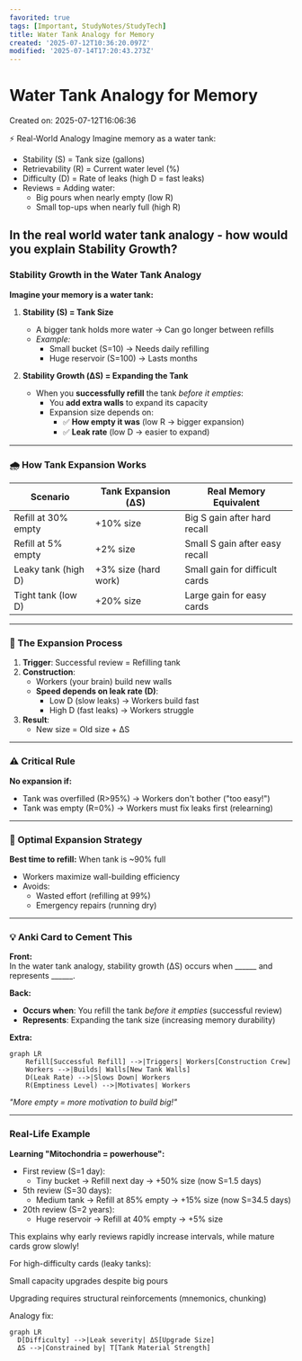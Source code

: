 ```yaml
---
favorited: true
tags: [Important, StudyNotes/StudyTech]
title: Water Tank Analogy for Memory
created: '2025-07-12T10:36:20.097Z'
modified: '2025-07-14T17:20:43.273Z'
---
```


# Water Tank Analogy for Memory
Created on: 2025-07-12T16:06:36

⚡ Real-World Analogy
Imagine memory as a water tank:

- Stability (S) = Tank size (gallons)
- Retrievability (R) = Current water level (%)
- Difficulty (D) = Rate of leaks (high D = fast leaks)
- Reviews = Adding water:
    - Big pours when nearly empty (low R)
    - Small top-ups when nearly full (high R)

## In the real world water tank analogy - how would you explain Stability Growth?

### Stability Growth in the Water Tank Analogy  
**Imagine your memory is a water tank:**  

1. **Stability (S) = Tank Size**  
   - A bigger tank holds more water → Can go longer between refills  
   - *Example:*  
     - Small bucket (S=10) → Needs daily refilling  
     - Huge reservoir (S=100) → Lasts months  

2. **Stability Growth (ΔS) = Expanding the Tank**  
   - When you **successfully refill** the tank *before it empties*:  
     - You **add extra walls** to expand its capacity  
     - Expansion size depends on:  
       - ✅ **How empty it was** (low R → bigger expansion)  
       - ✅ **Leak rate** (low D → easier to expand)  

---

### 🌧️ How Tank Expansion Works  
| Scenario              | Tank Expansion (ΔS) | Real Memory Equivalent        |  
|-----------------------|----------------------|-------------------------------|  
| Refill at 30% empty   | +10% size            | Big S gain after hard recall  |  
| Refill at 5% empty    | +2% size             | Small S gain after easy recall|  
| Leaky tank (high D)   | +3% size (hard work) | Small gain for difficult cards|  
| Tight tank (low D)    | +20% size            | Large gain for easy cards     |  

---

### 🔧 The Expansion Process  
1. **Trigger**: Successful review = Refilling tank  
2. **Construction**:  
   - Workers (your brain) build new walls  
   - **Speed depends on leak rate (D)**:  
     - Low D (slow leaks) → Workers build fast  
     - High D (fast leaks) → Workers struggle  
3. **Result**:  
   - New size = Old size + ΔS  

---

### ⚠️ Critical Rule  
**No expansion if:**  
- Tank was overfilled (R>95%) → Workers don't bother ("too easy!")  
- Tank was empty (R=0%) → Workers must fix leaks first (relearning)  

---

### 🎯 Optimal Expansion Strategy  
**Best time to refill:** When tank is ~90% full  
- Workers maximize wall-building efficiency  
- Avoids:  
  - Wasted effort (refilling at 99%)  
  - Emergency repairs (running dry)  

---

### 💡 Anki Card to Cement This  
**Front:**  
In the water tank analogy, stability growth (ΔS) occurs when ______ and represents ______.  

**Back:**  
- **Occurs when**: You refill the tank *before it empties* (successful review)  
- **Represents**: Expanding the tank size (increasing memory durability)  

**Extra:**  
```mermaid  
graph LR  
    Refill[Successful Refill] -->|Triggers| Workers[Construction Crew]  
    Workers -->|Builds| Walls[New Tank Walls]  
    D(Leak Rate) -->|Slows Down| Workers  
    R(Emptiness Level) -->|Motivates| Workers  
```  
*"More empty = more motivation to build big!"*  

---

### Real-Life Example  
**Learning "Mitochondria = powerhouse":**  
- First review (S=1 day):  
  - Tiny bucket → Refill next day → +50% size (now S=1.5 days)  
- 5th review (S=30 days):  
  - Medium tank → Refill at 85% empty → +15% size (now S=34.5 days)  
- 20th review (S=2 years):  
  - Huge reservoir → Refill at 40% empty → +5% size  

This explains why early reviews rapidly increase intervals, while mature cards grow slowly!

For high-difficulty cards (leaky tanks):

Small capacity upgrades despite big pours

Upgrading requires structural reinforcements (mnemonics, chunking)

Analogy fix:

```mermaid
graph LR
  D[Difficulty] -->|Leak severity| ΔS[Upgrade Size]
  ΔS -->|Constrained by| T[Tank Material Strength]
```



